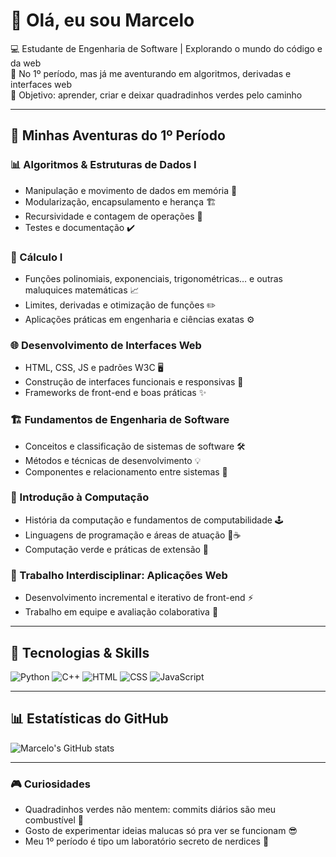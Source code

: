 # 👋 Olá, eu sou Marcelo

💻 Estudante de Engenharia de Software | Explorando o mundo do código e da web  
🌱 No 1º período, mas já me aventurando em algoritmos, derivadas e interfaces web  
🎯 Objetivo: aprender, criar e deixar quadradinhos verdes pelo caminho

---

## 🧩 Minhas Aventuras do 1º Período

### 📊 Algoritmos & Estruturas de Dados I
- Manipulação e movimento de dados em memória 🧠  
- Modularização, encapsulamento e herança 🏗️  
- Recursividade e contagem de operações 🔄  
- Testes e documentação ✔️  

### 🧮 Cálculo I
- Funções polinomiais, exponenciais, trigonométricas… e outras maluquices matemáticas 📈  
- Limites, derivadas e otimização de funções ✏️  
- Aplicações práticas em engenharia e ciências exatas ⚙️  

### 🌐 Desenvolvimento de Interfaces Web
- HTML, CSS, JS e padrões W3C 🖥️  
- Construção de interfaces funcionais e responsivas 📱  
- Frameworks de front-end e boas práticas ✨  

### 🏗️ Fundamentos de Engenharia de Software
- Conceitos e classificação de sistemas de software 🛠️  
- Métodos e técnicas de desenvolvimento 💡  
- Componentes e relacionamento entre sistemas 🔗  

### 💾 Introdução à Computação
- História da computação e fundamentos de computabilidade 🕹️  
- Linguagens de programação e áreas de atuação 🐍☕  
- Computação verde e práticas de extensão 🌱  

### 👥 Trabalho Interdisciplinar: Aplicações Web
- Desenvolvimento incremental e iterativo de front-end ⚡  
- Trabalho em equipe e avaliação colaborativa 🤝  

---

## 🔧 Tecnologias & Skills
![Python](https://img.shields.io/badge/Python-3776AB?style=for-the-badge&logo=python&logoColor=white)
![C++](https://img.shields.io/badge/C++-00599C?style=for-the-badge&logo=c%2B%2B&logoColor=white)
![HTML](https://img.shields.io/badge/HTML-E34F26?style=for-the-badge&logo=html5&logoColor=white)
![CSS](https://img.shields.io/badge/CSS-1572B6?style=for-the-badge&logo=css3&logoColor=white)
![JavaScript](https://img.shields.io/badge/JS-F7DF1E?style=for-the-badge&logo=javascript&logoColor=black)

---

## 📊 Estatísticas do GitHub
![Marcelo's GitHub stats](https://github-readme-stats.vercel.app/api?username=engsoftmarcelo&show_icons=true&theme=radical)

---

### 🎮 Curiosidades
- Quadradinhos verdes não mentem: commits diários são meu combustível 💚  
- Gosto de experimentar ideias malucas só pra ver se funcionam 😎  
- Meu 1º período é tipo um laboratório secreto de nerdices 🧪
